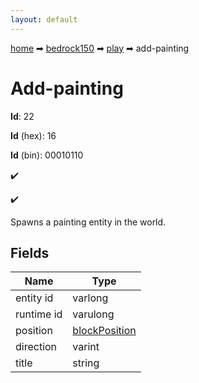 ```yaml
---
layout: default
---
```


[home](/) ➡ [bedrock150](/protocol/bedrock150) ➡ [play](/protocol/bedrock150/play) ➡ add-painting

# Add-painting

**Id**: 22

**Id** (hex): 16

**Id** (bin): 00010110

✔️

✔️

Spawns a painting entity in the world.

## Fields

Name | Type
---|---
entity id | varlong
runtime id | varulong
position | [blockPosition](/protocol/bedrock150/types/block-position)
direction | varint
title | string


